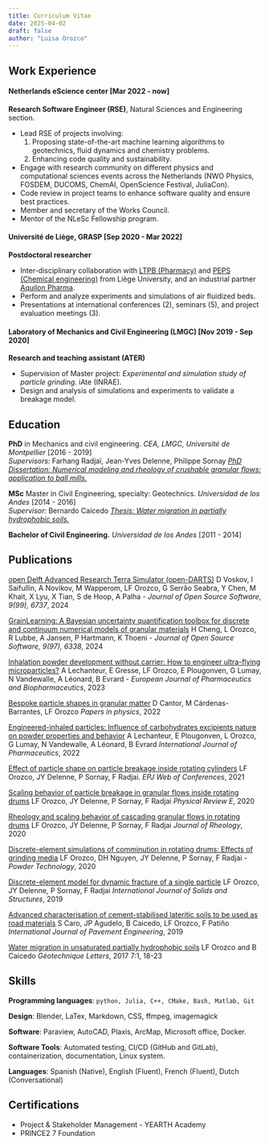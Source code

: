 ```yaml
---
title: Curriculum Vitae
date: 2025-04-02
draft: false
author: "Luisa Orozco"
---
```


## Work Experience
#### Netherlands eScience center [Mar 2022 - now]
**Research Software Engineer (RSE)**, Natural Sciences and Engineering section.

- Lead RSE of projects involving:
    1. Proposing state-of-the-art machine learning algorithms to geotechnics, fluid dynamics and chemistry problems.
    2. Enhancing code quality and sustainability.
- Engage with research community on different physics and computational sciences events across the Netherlands (NWO Physics, FOSDEM, DUCOMS, ChemAI, OpenScience Festival, JuliaCon).
- Code review in project teams to enhance software quality and ensure best practices.
- Member and secretary of the Works Council.
- Mentor of the NLeSc Fellowship program.

#### Université de Liège, GRASP [Sep 2020 - Mar 2022]
**Postdoctoral researcher**
- Inter-disciplinary collaboration with [LTPB (Pharmacy)](https://www.ltpb-ulg.be/en/) and [PEPS (Chemical engineering)](https://www.chemeng.uliege.be/cms/c_3623596/en/chemeng-products-environment-and-processes-peps) from Liège University, and an industrial partner [Aquilon Pharma](https://aquilonpharma.com/en/about-us/).
- Perform and analyze experiments and simulations of air fluidized beds.
- Presentations at international conferences (2), seminars (5), and project evaluation meetings (3).

#### Laboratory of Mechanics and Civil Engineering (LMGC) [Nov 2019 - Sep 2020]
**Research and teaching assistant (ATER)**
- Supervision of Master project: *Experimental and simulation study of particle grinding.* iAte (INRAE).
- Design and analysis of simulations and experiments to validate a breakage model.

## Education

**PhD** in Mechanics and civil engineering. *CEA, LMGC, Université de Montpellier* [2016 - 2019]  
*Supervisors:* Farhang Radjaï, Jean-Yves Delenne, Philippe Sornay
*[PhD Dissertation: Numerical modeling and rheology of crushable granular flows: application to ball mills.](https://tel.archives-ouvertes.fr/tel-02928932/document)*

**MSc** Master in Civil Engineering, specialty: Geotechnics. *Universidad de los Andes* [2014 - 2016]  
*Supervisor:* Bernardo Caicedo
*[Thesis: Water migration in partially hydrophobic soils.](https://repositorio.uniandes.edu.co/bitstream/handle/1992/13737/u729181.pdf)*

**Bachelor of Civil Engineering.** *Universidad de los Andes* [2011 - 2014]

## Publications

[open Delft Advanced Research Terra Simulator (open-DARTS)](https://joss.theoj.org/papers/10.21105/joss.06737) D Voskov, I Saifullin, A Novikov, M Wapperom, LF Orozco, G Serrão Seabra, Y Chen, M Khait, X Lyu, X Tian, S de Hoop, A Palha - *Journal of Open Source Software, 9(99), 6737*, 2024

[GrainLearning: A Bayesian uncertainty quantification toolbox for discrete and continuum numerical models of granular materials](https://joss.theoj.org/papers/10.21105/joss.06338) H Cheng, L Orozco, R Lubbe, A Jansen,
P Hartmann, K Thoeni - *Journal of Open Source Software, 9(97), 6338*, 2024

[Inhalation powder development without carrier: How to engineer ultra-flying microparticles?](https://doi.org/10.1016/j.ejpb.2023.08.010)
A Lechanteur, E Gresse, LF Orozco, E Plougonven, G Lumay, N Vandewalle, A Léonard, B Evrard - *European Journal of Pharmaceutics and Biopharmaceutics*, 2023

[Bespoke particle shapes in granular matter](https://doi.org/10.4279/pip.140007)
D Cantor, M Cárdenas-Barrantes, LF Orozco *Papers in physics*, 2022

[Engineered-inhaled particles: Influence of carbohydrates excipients nature on powder properties and behavior](https://doi.org/10.1016/j.ijpharm.2021.121319)
A Lechanteur, E Plougonven, L Orozco, G Lumay, N Vandewalle, A Léonard, B Evrard *International Journal of Pharmaceutics*, 2022

[Effect of particle shape on particle breakage inside rotating cylinders](https://doi.org/10.1051/epjconf/202124907002) LF Orozco, JY Delenne, P Sornay, F Radjai. *EPJ Web of Conferences*, 2021

[Scaling behavior of particle breakage in granular flows inside rotating drums](https://doi.org/10.1103/PhysRevE.101.052904)
LF Orozco, JY Delenne, P Sornay, F Radjai *Physical Review E*, 2020

[Rheology and scaling behavior of cascading granular flows in rotating drums](https://doi.org/10.1122/1.5143023)
LF Orozco, JY Delenne, P Sornay, F Radjai *Journal of Rheology*, 2020

[Discrete-element simulations of comminution in rotating drums: Effects of grinding media](https://doi.org/10.1016/j.powtec.2019.12.014)
LF Orozco, DH Nguyen, JY Delenne, P Sornay, F Radjai - *Powder Technology*, 2020

[Discrete-element model for dynamic fracture of a single particle](https://doi.org/10.1016/j.ijsolstr.2019.01.033)
LF Orozco, JY Delenne, P Sornay, F Radjai *International Journal of Solids and Structures*, 2019

[Advanced characterisation of cement-stabilised lateritic soils to be used as road materials](https://doi.org/10.1080/10298436.2018.1430893)
S Caro, JP Agudelo, B Caicedo, LF Orozco, F Patiño *International Journal of Pavement Engineering*, 2019

[Water migration in unsaturated partially hydrophobic soils](https://doi.org/10.1680/jgele.16.00105)
LF Orozco and B Caicedo
*Géotechnique Letters*, 2017 7:1, 18-23

## Skills

**Programming languages**: `python, Julia, C++, CMake, Bash, Matlab, Git`

**Design**: Blender, LaTex, Markdown, CSS, ffmpeg, imagemagick

**Software**: Paraview, AutoCAD, Plaxis, ArcMap, Microsoft office, Docker.

**Software Tools**: Automated testing, CI/CD (GitHub and GitLab), containerization, documentation, Linux system.

**Languages**: Spanish (Native), English (Fluent), French (Fluent), Dutch (Conversational)

## Certifications

- Project & Stakeholder Management - YEARTH Academy
- PRINCE2 7 Foundation